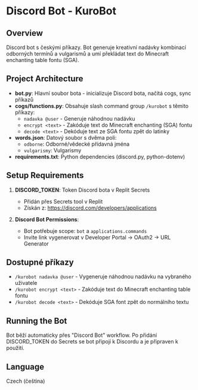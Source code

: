 # Discord Bot - KuroBot

## Overview
Discord bot s českými příkazy. Bot generuje kreativní nadávky kombinací odborných termínů a vulgarismů a umí překládat text do Minecraft enchanting table fontu (SGA).

## Project Architecture
- **bot.py**: Hlavní soubor bota - inicializuje Discord bota, načítá cogs, sync příkazů
- **cogs/functions.py**: Obsahuje slash command group `/kurobot` s těmito příkazy:
  - `nadavka @user` - Generuje náhodnou nadávku
  - `encrypt <text>` - Zakóduje text do Minecraft enchanting (SGA) fontu
  - `decode <text>` - Dekóduje text ze SGA fontu zpět do latinky
- **words.json**: Datový soubor s dvěma poli:
  - `odborne`: Odborné/vědecké přídavná jména
  - `vulgarismy`: Vulgarismy
- **requirements.txt**: Python dependencies (discord.py, python-dotenv)

## Setup Requirements
1. **DISCORD_TOKEN**: Token Discord bota v Replit Secrets
   - Přidán přes Secrets tool v Replit
   - Získán z: https://discord.com/developers/applications
   
2. **Discord Bot Permissions**:
   - Bot potřebuje scope: `bot` a `applications.commands`
   - Invite link vygenerovat v Developer Portal → OAuth2 → URL Generator

## Dostupné příkazy
- `/kurobot nadavka @user` - Vygeneruje náhodnou nadávku na vybraného uživatele
- `/kurobot encrypt <text>` - Zakóduje text do Minecraft enchanting table fontu
- `/kurobot decode <text>` - Dekóduje SGA font zpět do normálního textu

## Running the Bot
Bot běží automaticky přes "Discord Bot" workflow. Po přidání DISCORD_TOKEN do Secrets se bot připojí k Discordu a je připraven k použití.

## Language
Czech (čeština)
